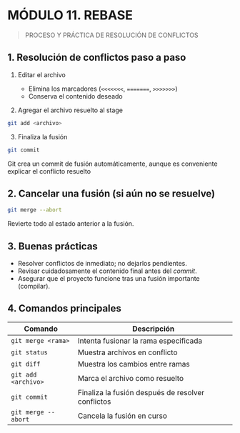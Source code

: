 # MÓDULO 11. REBASE 

> PROCESO Y PRÁCTICA DE RESOLUCIÓN DE CONFLICTOS 

## 1. Resolución de conflictos paso a paso

1. Editar el archivo
    * Elimina los marcadores (`<<<<<<<`, `=======`, `>>>>>>>`)
    * Conserva el contenido deseado

2. Agregar el archivo resuelto al stage

```bash
git add <archivo>
```

3. Finaliza la fusión

```bash
git commit
```

Git crea un commit de fusión automáticamente, aunque es conveniente explicar el conflicto resuelto

## 2. Cancelar una fusión (si aún no se resuelve)

```bash
git merge --abort
```

Revierte todo al estado anterior a la fusión.

## 3. Buenas prácticas

* Resolver conflictos de inmediato; no dejarlos pendientes.
* Revisar cuidadosamente el contenido final antes del *commit*.
* Asegurar que el proyecto funcione tras una fusión importante (compilar).

## 4. Comandos principales

Comando | Descripción
--- | ---
`git merge <rama>` | Intenta fusionar la rama especificada
`git status` | Muestra archivos en conflicto
`git diff` | Muestra los cambios entre ramas
`git add <archivo>` | Marca el archivo como resuelto
`git commit` | Finaliza la fusión después de resolver conflictos
`git merge --abort` | Cancela la fusión en curso
